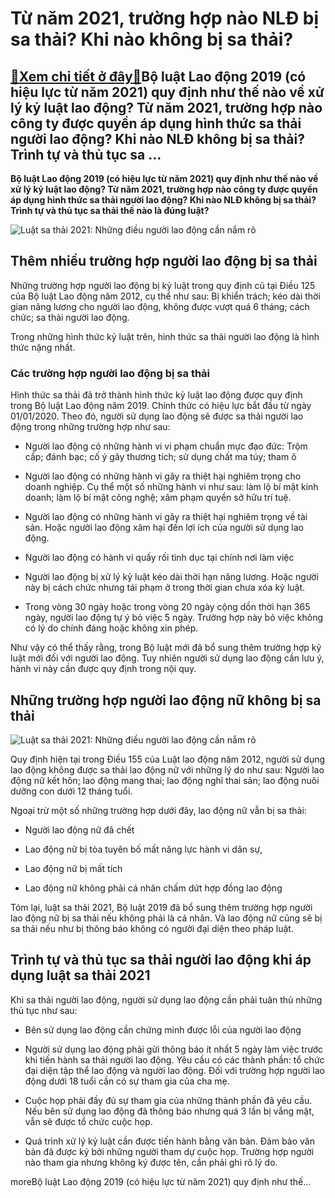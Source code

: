 Từ năm 2021, trường hợp nào NLĐ bị sa thải? Khi nào không bị sa thải?
=====================================================================

[:gift:Xem chi tiết ở đây:gift:](https://hddtvn.com/tu-nam-2021-truong-hop-nao-nld-bi-sa-thai-khi-nao-khong-bi-sa-thai/)Bộ luật Lao động 2019 (có hiệu lực từ năm 2021) quy định như thế nào về xử lý kỷ luật lao động? Từ năm 2021, trường hợp nào công ty được quyền áp dụng hình thức sa thải người lao động? Khi nào NLĐ không bị sa thải? Trình tự và thủ tục sa …
-----------------------------------------------------------------------------------------------------------------------------------------------------------------------------------------------------------------------------------------------

**Bộ luật Lao động 2019 (có hiệu lực từ năm 2021) quy định như thế nào về xử lý kỷ luật lao động? Từ năm 2021, trường hợp nào công ty được quyền áp dụng hình thức sa thải người lao động? Khi nào NLĐ không bị sa thải? Trình tự và thủ tục sa thải thế nào là đúng luật?**


![Luật sa thải 2021: Những điều người lao động cần nắm rõ](https://hddtvn.com/wp-content/uploads/2021/01/quy-dinh-ve-sa-thai_1906153113.jpg)


Thêm nhiều trường hợp người lao động bị sa thải
-----------------------------------------------


Những trường hợp người lao động bị kỷ luật trong quy định cũ tại Điều 125 của Bộ luật Lao động năm 2012, cụ thể như sau: Bị khiển trách; kéo dài thời gian nâng lương cho người lao động, không được vượt quá 6 tháng; cách chức; sa thải người lao động.


Trong những hình thức kỷ luật trên, hình thức sa thải người lao động là hình thức nặng nhất.


### Các trường hợp người lao động bị sa thải


Hình thức sa thải đã trở thành hình thức kỷ luật lao động được quy định trong Bộ luật Lao động năm 2019. Chính thức có hiệu lực bắt đầu từ ngày 01/01/2020. Theo đó, người sử dụng lao động sẽ được sa thải người lao động trong những trường hợp như sau:




* Người lao động có những hành vi vi phạm chuẩn mực đạo đức: Trộm cắp; đánh bạc; cố ý gây thương tích; sử dụng chất ma túy; tham ô

* Người lao động có những hành vi gây ra thiệt hại nghiêm trọng cho doanh nghiệp. Cụ thể một số những hành vi như sau: làm lộ bí mật kinh doanh; làm lộ bí mật công nghệ; xâm phạm quyền sở hữu trí tuệ.

* Người lao động có những hành vi gây ra thiệt hại nghiêm trọng về tài sản. Hoặc người lao động xâm hại đến lợi ích của người sử dụng lao động.

* Người lao động có hành vi quấy rối tình dục tại chính nơi làm việc

* Người lao động bị xử lý kỷ luật kéo dài thời hạn nâng lương. Hoặc người này bị cách chức nhưng tái phạm ở trong thời gian chưa xóa kỷ luật.

* Trong vòng 30 ngày hoặc trong vòng 20 ngày cộng dồn thời hạn 365 ngày, người lao động tự ý bỏ việc 5 ngày. Trường hợp này bỏ việc không có lý do chính đáng hoặc không xin phép.



Như vậy có thể thấy rằng, trong Bộ luật mới đã bổ sung thêm trường hợp kỷ luật mới đối với người lao động. Tuy nhiên người sử dụng lao động cần lưu ý, hành vi này cần được quy định trong nội quy.


Những trường hợp người lao động nữ không bị sa thải
---------------------------------------------------


![Luật sa thải 2021: Những điều người lao động cần nắm rõ](https://hddtvn.com/wp-content/uploads/2021/01/7eaff5a9-f6d9-45dc-bffe-021e3bcd22cb.jpg)


Quy định hiện tại trong Điều 155 của Luật lao động năm 2012, người sử dụng lao động không được sa thải lao động nữ với những lý do như sau: Người lao động nữ kết hôn; lao động mang thai; lao động nghỉ thai sản; lao động nuôi dưỡng con dưới 12 tháng tuổi.


Ngoại trừ một số những trường hợp dưới đây, lao động nữ vẫn bị sa thải:




* Người lao động nữ đã chết

* Lao động nữ bị tòa tuyên bố mất năng lực hành vi dân sự,

* Lao động nữ bị mất tích

* Lao động nữ không phải cá nhân chấm dứt hợp đồng lao động



Tóm lại, luật sa thải 2021, Bộ luật 2019 đã bổ sung thêm trường hợp người lao động nữ bị sa thải nếu không phải là cá nhân. Và lao động nữ cũng sẽ bị sa thải nếu như bị thông báo không có người đại diện theo pháp luật.


Trình tự và thủ tục sa thải người lao động khi áp dụng luật sa thải 2021
------------------------------------------------------------------------


Khi sa thải người lao động, người sử dụng lao động cần phải tuân thủ những thủ tục như sau:




* Bên sử dụng lao động cần chứng minh được lỗi của người lao động

* Người sử dụng lao động phải gửi thông báo ít nhất 5 ngày làm việc trước khi tiến hành sa thải người lao động. Yêu cầu có các thành phần: tổ chức đại diện tập thể lao động và người lao động. Đối với trường hợp người lao động dưới 18 tuổi cần có sự tham gia của cha mẹ.

* Cuộc họp phải đầy đủ sự tham gia của những thành phần đã yêu cầu. Nếu bên sử dụng lao động đã thông báo nhưng quá 3 lần bị vắng mặt, vẫn sẽ được tổ chức cuộc họp.

* Quá trình xử lý kỷ luật cần được tiến hành bằng văn bản. Đảm bảo văn bản đã được ký bởi những người tham dự cuộc họp. Trường hợp người nào tham gia nhưng không ký được tên, cần phải ghi rõ lý do.



moreBộ luật Lao động 2019 (có hiệu lực từ năm 2021) quy định như thế…

